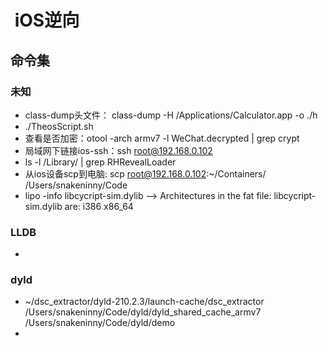 #  iOS逆向

## 命令集

### 未知

* class-dump头文件： class-dump -H /Applications/Calculator.app -o ./h
* ./TheosScript.sh
* 查看是否加密：otool -arch armv7 -l WeChat.decrypted | grep crypt
* 局域网下链接ios-ssh：ssh root@192.168.0.102
* ls -l /Library/ | grep RHRevealLoader
* 从ios设备scp到电脑: scp root@192.168.0.102:~/Containers/ /Users/snakeninny/Code
* lipo -info libcycript-sim.dylib 
	--> Architectures in the fat file: libcycript-sim.dylib are: i386 x86_64 

### LLDB

* 

### dyld

* ~/dsc_extractor/dyld-210.2.3/launch-cache/dsc_extractor  /Users/snakeninny/Code/dyld/dyld_shared_cache_armv7 /Users/snakeninny/Code/dyld/demo
* 